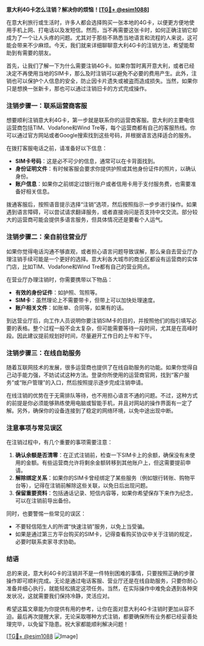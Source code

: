 **意大利4G卡怎么注销？解决你的烦恼！[[TG💪+ @esim1088](https://t.me/s/esim1088)]**

在意大利旅行或生活时，许多人都会选择购买一张本地的4G卡，以便更方便地使用手机上网、打电话以及发短信。然而，当不再需要这张卡时，如何正确注销它却成为了一个让人头疼的问题。尤其对于那些不熟悉当地语言和流程的人来说，这可能会带来不少麻烦。今天，我们就来详细聊聊意大利4G卡的注销方法，希望能帮助到有需要的朋友。

首先，让我们了解一下为什么需要注销4G卡。如果你暂时离开意大利，或者已经决定不再使用当地的SIM卡，那么及时注销可以避免不必要的费用产生。此外，注销也可以保护个人信息的安全，防止因卡片遗失或被盗而造成损失。当然，如果你只是想换一张新卡，那也可以通过注销旧卡的方式完成操作。

### 注销步骤一：联系运营商客服

想要顺利注销意大利4G卡，第一步就是联系你的运营商客服。意大利的主要电信运营商包括TIM、Vodafone和Wind Tre等，每个运营商都有自己的客服热线。你可以通过官方网站或者Google搜索找到这些号码，并根据语言选择适合的服务。

在拨打客服电话之前，请准备好以下信息：
- **SIM卡号码**：这是必不可少的信息，通常可以在卡背面找到。
- **身份证明文件**：有时候客服会要求你提供护照或其他身份证件的照片，以确认身份。
- **账户信息**：如果你之前绑定过银行账户或者信用卡用于支付服务费，也需要准备好相关信息。

拨通客服后，按照语音提示选择“注销”选项，然后按照指示一步步进行操作。如果遇到语言障碍，可以尝试请求翻译服务，或者直接询问是否支持中文交流。部分较大的运营商可能会提供多语言服务，但具体情况还是要看个人运气。

### 注销步骤二：亲自前往营业厅

如果你觉得电话沟通不够直观，或者担心语言问题导致误解，那么亲自去营业厅办理注销手续可能是一个更好的选择。意大利各大城市的商业区都设有运营商的实体门店，比如TIM、Vodafone和Wind Tre都有自己的营业网点。

在营业厅办理注销时，你需要携带以下物品：
- **有效的身份证件**：如护照、驾照等。
- **SIM卡**：虽然理论上不需要带卡，但带上可以加快处理速度。
- **账户相关文件**：如账单、合同等，如果有的话。

到达营业厅后，向工作人员说明你要注销SIM卡的目的，并按照他们的指引填写必要的表格。整个过程一般不会太复杂，但可能需要等待一段时间，尤其是在高峰时段。因此建议提前规划好时间，尽量避开工作日的上午和下午。

### 注销步骤三：在线自助服务

随着互联网技术的发展，很多运营商也提供了在线自助服务的功能。如果你觉得自己动手能力强，不妨试试这种方法。登录你所使用的运营商官网，找到“客户服务”或“账户管理”的入口，然后按照提示逐步完成注销申请。

在线注销的优势在于无需排队等待，也不用担心语言不通的问题。不过，这种方式的前提是你必须能够熟练使用电脑或智能手机，并且对网站的操作界面有一定了解。另外，确保你的设备连接到了稳定的网络环境，以免中途出现中断。

### 注意事项与常见误区

在注销过程中，有几个重要的事项需要注意：
1. **确认余额是否清零**：在正式注销前，检查一下SIM卡上的余额，确保没有未使用的金额。有些运营商允许将剩余金额转移到其他账户上，但这需要提前申请。
2. **解除绑定关系**：如果你的SIM卡曾经绑定了某些服务（例如银行转账、购物平台等），记得在注销前解除这些关联，以免日后出现问题。
3. **保留重要资料**：包括通话记录、短信内容等，如果你希望保存下来作为纪念，可以在注销前导出备份。

同时，也要警惕一些常见的误区：
- 不要轻信陌生人的所谓“快速注销”服务，以免上当受骗。
- 如果是通过第三方平台购买的SIM卡，记得查看购买协议中关于注销的规定，必要时联系卖家寻求协助。

### 结语

总的来说，意大利4G卡的注销并不是一件特别困难的事情，只要按照正确的步骤操作即可顺利完成。无论是通过电话客服、营业厅还是在线自助服务，只要你耐心准备并细心执行，就能轻松搞定这项任务。当然，在实际操作中难免会遇到各种突发状况，这就需要我们保持冷静，灵活应对。

希望这篇文章能为你提供有用的参考，让你在面对意大利4G卡注销时更加从容不迫。最后再次提醒大家，无论采取哪种方式注销，都要确保所有业务都已经妥善处理完毕，以免留下隐患。祝大家都能顺利解决问题！

[[TG💪+ @esim1088](https://t.me/s/esim1088) ![Image](https://i.postimg.cc/4NQfJmqS/Snipaste-2025-05-13-00-14-12.png)]